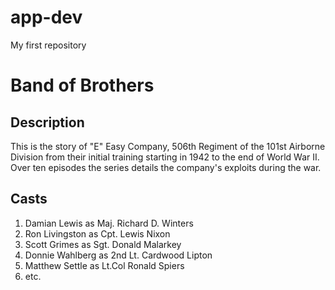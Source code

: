 # app-dev
My first repository

# **Band of Brothers**

## **Description**
This is the story of "E" Easy Company, 506th Regiment of the 101st Airborne Division from their initial training starting in 1942 to the end of World War II. Over ten episodes the series details the company's exploits during the war.

## **Casts**
1. Damian Lewis as Maj. Richard D. Winters
2. Ron Livingston as Cpt. Lewis Nixon
3. Scott Grimes as Sgt. Donald Malarkey
4. Donnie Wahlberg as 2nd Lt. Cardwood Lipton
5. Matthew Settle as Lt.Col Ronald Spiers
6. etc.
